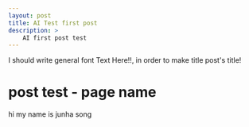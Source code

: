 ```yaml
---
layout: post
title: AI Test first post
description: > 
    AI first post test
---
```


I should write general font Text Here!!, in order to make title post's title!

# post test - page name
hi my name is junha song